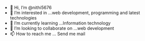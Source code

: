 - 👋 Hi, I’m @nithi5676
- 👀 I’m interested in ...web development, programming and latest technologies
- 🌱 I’m currently learning ...Information technology 
- 💞️ I’m looking to collaborate on ...web development 
- 📫 How to reach me ...
Send me mail 
<!---
nithi5676/nithi5676 is a ✨ special ✨ repository because its `README.md` (this file) appears on your GitHub profile.
You can click the Preview link to take a look at your changes.
--->

